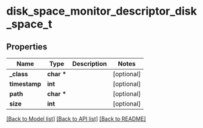 # disk_space_monitor_descriptor_disk_space_t

## Properties
Name | Type | Description | Notes
------------ | ------------- | ------------- | -------------
**_class** | **char \*** |  | [optional] 
**timestamp** | **int** |  | [optional] 
**path** | **char \*** |  | [optional] 
**size** | **int** |  | [optional] 

[[Back to Model list]](../README.md#documentation-for-models) [[Back to API list]](../README.md#documentation-for-api-endpoints) [[Back to README]](../README.md)


